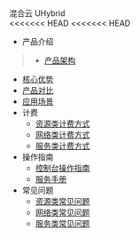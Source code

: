 <div class="sidebar_title icon__Uhybrid01"> 混合云 UHybrid</div>
<<<<<<< HEAD
<<<<<<< HEAD



* 产品介绍
>* [产品架构](compute/uhybrid/introduction/product_architecture)
  * [核心优势](compute/uhybrid/introduction/core_advantages)
  * [产品对比](compute/uhybrid/introduction/contrast)
  * [应用场景](compute/uhybrid/introduction/case)
* 计费
    * [资源类计费方式](compute/uhybrid/fees/resource_fees)
    * [网络类计费方式](compute/uhybrid/fees/network_fees)
    * [服务类计费方式](compute/uhybrid/fees/service_fees)
* 操作指南
    * [控制台操作指南](compute/uhybrid/operation_manual/console_om)
    * [服务手册](compute/uhybrid/operation_manual/service_om)
* 常见问题
    * [资源类常见问题](compute/uhybrid/q&a/resource_q&a)
    * [网络类常见问题](compute/uhybrid/q&a/network_q&a)
    * [服务类常见问题](compute/uhybrid/q&a/service_q&a)
